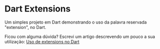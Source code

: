 # Dart Extensions
Um simples projeto em Dart demonstrando o uso da palavra reservada "extension", no Dart.

Ficou com alguma dúvida? Escrevi um artigo descrevendo um pouco a sua utilização: [Uso de extensions no Dart](https://medium.com/@diegokalschne/4eab208a7391)